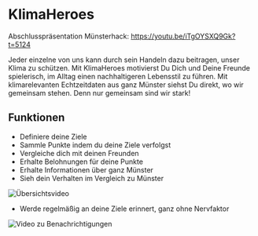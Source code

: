 # KlimaHeroes

Abschlusspräsentation Münsterhack: https://youtu.be/iTgOYSXQ9Gk?t=5124

Jeder einzelne von uns kann durch sein Handeln dazu beitragen, unser Klima zu schützen. Mit KlimaHeroes motivierst Du Dich und Deine Freunde spielerisch, im Alltag einen nachhaltigeren Lebensstil zu führen. Mit klimarelevanten Echtzeitdaten aus ganz Münster siehst Du direkt, wo wir gemeinsam stehen. Denn nur gemeinsam sind wir stark!

## Funktionen

* Definiere deine Ziele
* Sammle Punkte indem du deine Ziele verfolgst
* Vergleiche dich mit deinen Freunden
* Erhalte Belohnungen für deine Punkte
* Erhalte Informationen über ganz Münster
* Sieh dein Verhalten im Vergleich zu Münster

![Übersichtsvideo](https://github.com/MarcLennard/Klimamischpoke/blob/master/Images/Übersicht.gif)

* Werde regelmäßig an deine Ziele erinnert, ganz ohne Nervfaktor

![Video zu Benachrichtigungen](https://github.com/MarcLennard/Klimamischpoke/blob/master/Images/Benachrichtigung.gif)
